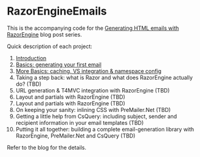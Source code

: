 RazorEngineEmails
===========

This is the accompanying code for the [Generating HTML emails with RazorEngine](http://mehdi.me/generating-html-emails-with-razorengine-introduction/) blog post series. 

Quick description of each project:

1. [Introduction](http://mehdi.me/generating-html-emails-with-razorengine-introduction/)
2. [Basics: generating your first email](http://mehdi.me/generating-html-emails-with-razorengine-basics-generating-your-first-email/)
3. [More Basics: caching, VS integration & namespace config ](http://mehdi.me/generating-html-emails-with-razorengine-part-03-caching-vs-integration-namespace-config/)
4. Taking a step back: what is Razor and what does RazorEngine actually do? (TBD)
5. URL generation & T4MVC integration with RazorEngine (TBD)
6. Layout and partials with RazorEngine (TBD)
7. Layout and partials with RazorEngine (TBD)
8. On keeping your sanity: inlining CSS with PreMailer.Net (TBD)
9. Getting a little help from CsQuery: including subject, sender and recipient information in your email templates (TBD)
10. Putting it all together: building a complete email-generation library with RazorEngine, PreMailer.Net and CsQuery (TBD)

Refer to the blog for the details.